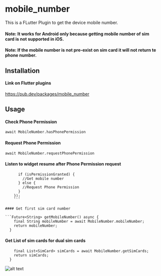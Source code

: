 # mobile_number

This is a FLutter Plugin to get the device mobile number.
#### Note: It works for Android only because getting mobile number of sim card is not supported in iOS.
#### Note: If the mobile number is not pre-exist on sim card it will not return te phone number.

## Installation 
#### Link on Flutter plugins
https://pub.dev/packages/mobile_number


## Usage

#### Check Phone Permission

```await MobileNumber.hasPhonePermission```

#### Request Phone Permission

```await MobileNumber.requestPhonePermission```

#### Listen to widget resume after Phone Permission request

```MobileNumber.listenPhonePermission((isPermissionGranted) {
      if (isPermissionGranted) {
        //Get mobile number
      } else {
        //Request Phone Permission
      }
    });
    ```

#### Get first sim card number

```Future<String> getMobileNumber() async {
    final String mobileNumber = await MobileNumber.mobileNumber;
    return mobileNumber;
  }
  ```

#### Get List of sim cards for dual sim cards

```Future<List<SimCard>> geSimCards() async {
    final List<SimCard> simCards = await MobileNumber.getSimCards;
    return simCards;
  }
  ```
  

![alt text](https://raw.githubusercontent.com/amorenew/Flutter-Mobile-Number-Plugin/master/sample1.png)
